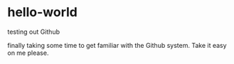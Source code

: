 # hello-world
testing out Github

finally taking some time to get familiar with the Github system. Take it easy on me please.
